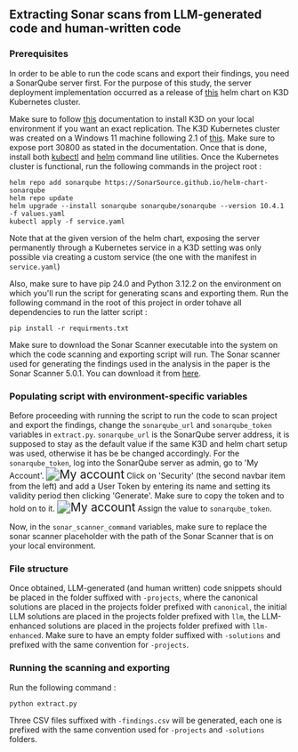 ## Extracting Sonar scans from LLM-generated code and human-written code
### Prerequisites
In order to be able to run the code scans and export their findings, you need a SonarQube server first. For the purpose of this study, the server deployment implementation occurred as a release of [this](https://github.com/SonarSource/helm-chart-sonarqube/tree/master/charts/sonarqube) helm chart on K3D Kubernetes cluster.

Make sure to follow [this](https://k3d.io/v5.6.3/#releases) documentation to install K3D on your local environment if you want an exact replication. The K3D Kubernetes cluster was created on a Windows 11 machine following 2.1 of [this](https://k3d.io/v5.0.0/usage/exposing_services/#2-via-nodeport). Make sure to expose port 30800 as stated in the documentation. Once that is done, install both [kubectl](https://kubernetes.io/docs/tasks/tools/install-kubectl-windows/) and [helm](https://helm.sh/docs/intro/install/) command line utilities. Once the Kubernetes cluster is functional, run the following commands in the project root :

```
helm repo add sonarqube https://SonarSource.github.io/helm-chart-sonarqube
helm repo update
helm upgrade --install sonarqube sonarqube/sonarqube --version 10.4.1 -f values.yaml
kubectl apply -f service.yaml
```
Note that at the given version of the helm chart, exposing the server permanently through a Kubernetes service in a K3D setting was only possible via creating a custom service (the one with the manifest in ```service.yaml```)

Also, make sure to have pip 24.0 and Python 3.12.2 on the environment on which you'll run the script for generating scans and exporting them. Run the following command in the root of this project in order tohave all dependencies to run the latter script :

```pip install -r requirments.txt```

Make sure to download the Sonar Scanner executable into the system on which the code scanning and exporting script will run. The Sonar scanner used for generating the findings used in the analysis in the paper is the Sonar Scanner 5.0.1. You can download it from [here](https://docs.sonarsource.com/sonarqube/latest/analyzing-source-code/scanners/sonarscanner/).

### Populating script with environment-specific variables

Before proceeding with running the script to run the code to scan project and export the findings, change the ```sonarqube_url``` and ```sonarqube_token``` variables in ```extract.py```. ```sonarqube_url``` is the SonarQube server address, it is supposed to stay as the default value if the same K3D and helm chart setup was used, otherwise it has be be changed accordingly. For the ```sonarqube_token```, log into the SonarQube server as admin, go to 'My Account'.
<img src="assets\myaccount.png" alt="My account" style="zoom: 150%;" />
Click on 'Security' (the second navbar item from the left) and add a User Token by entering its name and setting its validity period then clicking 'Generate'. Make sure to copy the token and to hold on to it.
<img src="assets\create_token.png" alt="My account" style="zoom: 150%;" />
Assign the value to ```sonarqube_token```.

Now, in the ```sonar_scanner_command``` variables, make sure to replace the sonar scanner placeholder with the path of the Sonar Scanner that is on your local environment.

### File structure

Once obtained, LLM-generated (and human written) code snippets should be placed in the folder suffixed with ```-projects```, where the canonical solutions are placed in the projects folder prefixed with ```canonical```, the initial LLM solutions are placed in the projects folder prefixed with ```llm```, the LLM-enhanced solutions are placed in the projects folder prefixed with ```llm-enhanced```. Make sure to have an empty folder suffixed with ```-solutions``` and prefixed with the same convention for ```-projects```.

### Running the scanning and exporting
 Run the following command :

 ```python extract.py```

 Three CSV files suffixed with ```-findings.csv``` will be generated, each one is prefixed with the same convention used for ```-projects``` and ```-solutions``` folders.